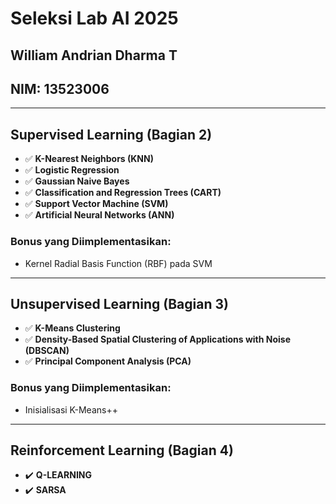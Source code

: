 # Seleksi Lab AI 2025

## William Andrian Dharma T

## NIM: 13523006

---

## Supervised Learning (Bagian 2)

- ✅ **K-Nearest Neighbors (KNN)**
- ✅ **Logistic Regression**
- ✅ **Gaussian Naive Bayes**
- ✅ **Classification and Regression Trees (CART)**
- ✅ **Support Vector Machine (SVM)**
- ✅ **Artificial Neural Networks (ANN)**

### Bonus yang Diimplementasikan:

- Kernel Radial Basis Function (RBF) pada SVM

---

## Unsupervised Learning (Bagian 3)

- ✅ **K-Means Clustering**
- ✅ **Density-Based Spatial Clustering of Applications with Noise (DBSCAN)**
- ✅ **Principal Component Analysis (PCA)**

### Bonus yang Diimplementasikan:

- Inisialisasi K-Means++

---

## Reinforcement Learning (Bagian 4)

- ✔️ **Q-LEARNING**
- ✔️ **SARSA**
